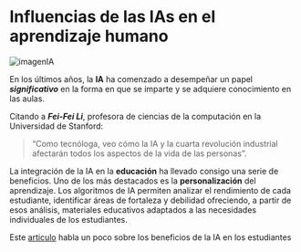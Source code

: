 # Influencias de las IAs en el aprendizaje humano

![imagenIA](https://espacio.fundaciontelefonica.com/wp-content/uploads/2021/08/ia-color-1100x550-1100x550.jpg)

En los últimos años, la **IA** ha comenzado a desempeñar un 
papel **_significativo_** en la forma en que se imparte 
y se adquiere conocimiento en las aulas. 

Citando a **_Fei-Fei Li_**, profesora de ciencias de la 
computación en la Universidad de Stanford:

> “Como tecnóloga, veo cómo la IA y la cuarta revolución industrial 
> afectarán todos los aspectos de la vida de las personas”.

La integración de la IA en la **educación** ha llevado consigo una 
serie de beneficios. Uno de los más destacados es la **personalización** 
del aprendizaje. Los algoritmos de IA permiten analizar el rendimiento 
de cada estudiante, identificar áreas de fortaleza y debilidad 
ofreciendo, a partir de esos análisis, materiales educativos adaptados
a las necesidades individuales de los estudiantes.

Este [articulo](https://www.rededuca.net/blog/tic/beneficios-ia-educacion) habla 
un poco sobre los beneficios de la IA en los estudiantes
